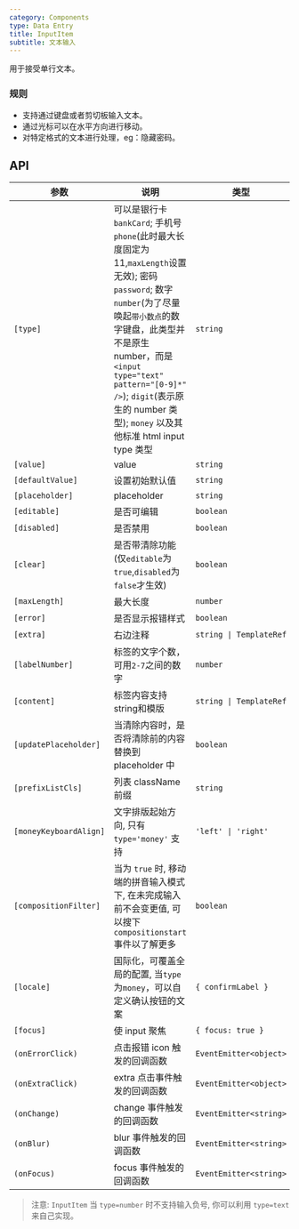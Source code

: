 ```yaml
---
category: Components
type: Data Entry
title: InputItem
subtitle: 文本输入
---
```



用于接受单行文本。


### 规则
- 支持通过键盘或者剪切板输入文本。
- 通过光标可以在水平方向进行移动。
- 对特定格式的文本进行处理，eg：隐藏密码。


## API

| 参数 | 说明 | 类型 | 默认值 |
|----|-----|------|------|
| `[type]` | 可以是银行卡`bankCard`; 手机号`phone`(此时最大长度固定为11,`maxLength`设置无效); 密码`password`; 数字`number`(为了尽量唤起`带小数点`的数字键盘，此类型并不是原生 number，而是`<input type="text" pattern="[0-9]*" />`); `digit`(表示原生的 number 类型); `money` 以及其他标准 html input type 类型 | `string` | `'text'` |
| `[value]` | value | `string` | - |
| `[defaultValue]` | 设置初始默认值 | `string` | - |
| `[placeholder]` | placeholder | `string` | - |
| `[editable]` | 是否可编辑 | `boolean` | `true` |
| `[disabled]` | 是否禁用 | `boolean` | `false` |
| `[clear]` | 是否带清除功能(仅`editable`为`true`,`disabled`为`false`才生效) | `boolean` | `false` |
| `[maxLength]` | 最大长度 | `number` | - |
| `[error]` | 是否显示报错样式 | `boolean` | `false` |
| `[extra]` | 右边注释 | `string \| TemplateRef` | - |
| `[labelNumber]` | 标签的文字个数，可用`2-7`之间的数字 | `number` | `5` |
| `[content]` | 标签内容支持string和模版 | `string \| TemplateRef` | - |
| `[updatePlaceholder]` | 当清除内容时，是否将清除前的内容替换到 placeholder 中 | `boolean` | `false` |
| `[prefixListCls]` | 列表 className 前缀 | `string` | `'am-list'` |
| `[moneyKeyboardAlign]` | 文字排版起始方向, 只有 `type='money'` 支持 | `'left' \| 'right'` | `'right'` |
| `[compositionFilter]` | 当为 `true` 时, 移动端的拼音输入模式下, 在未完成输入前不会变更值, 可以搜下 `compositionstart` 事件以了解更多 | `boolean` | `true` |
| `[locale]` | 国际化，可覆盖全局的配置, 当`type`为`money`，可以自定义确认按钮的文案 | `{ confirmLabel }` | - |
| `[focus]` | 使 input 聚焦 | `{ focus: true }` | - |
| `(onErrorClick)` | 点击报错 icon 触发的回调函数 | `EventEmitter<object>` | - |
| `(onExtraClick)` | extra 点击事件触发的回调函数 | `EventEmitter<object>` | - |
| `(onChange)` | change 事件触发的回调函数 | `EventEmitter<string>` | - |
| `(onBlur)` | blur 事件触发的回调函数 | `EventEmitter<string>` | - |
| `(onFocus)` | focus 事件触发的回调函数 | `EventEmitter<string>` | - |

> 注意: `InputItem` 当 `type=number` 时不支持输入负号, 你可以利用 `type=text` 来自己实现。
